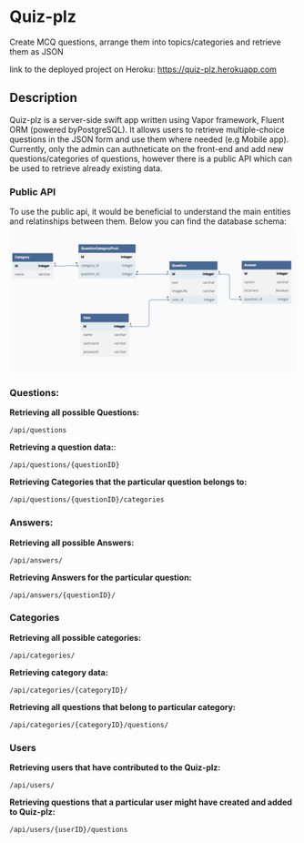 # Quiz-plz
Create MCQ questions, arrange them into topics/categories and retrieve them as JSON

link to the deployed project on Heroku: https://quiz-plz.herokuapp.com

## Description
Quiz-plz is a server-side swift app written using Vapor framework, Fluent ORM (powered byPostgreSQL). It allows users to retrieve multiple-choice questions in the JSON form and use them where needed (e.g Mobile app).
Currently, only the admin can authneticate on the front-end and add new questions/categories of questions, however there is a public API which can be used to retrieve already existing data. 

### Public API
To use the public api, it would be beneficial to understand the main entities and relatinships between them. Below you can find the database schema:
![database-schema](/Public/images/database-schema.jpg "schema")


### Questions:
**Retrieving all possible Questions:**
```
/api/questions
```

**Retrieving a question data:**:
```
/api/questions/{questionID}
```

**Retrieving Categories that the particular question belongs to:**
```
/api/questions/{questionID}/categories
```

### Answers:
**Retrieving all possible Answers:**
```
/api/answers/
```

**Retrieving Answers for the particular question:**
```
/api/answers/{questionID}/
```
### Categories
**Retrieving all possible categories:**
```
/api/categories/
```

**Retrieving category data:** 
```
/api/categories/{categoryID}/
```

**Retrieving all questions that belong to particular category:** 
```
/api/categories/{categoryID}/questions/
```

### Users
**Retrieving users that have contributed to the Quiz-plz:**
```
/api/users/
```

**Retrieving questions that a particular user might have created and added to Quiz-plz:**
```
/api/users/{userID}/questions
```








